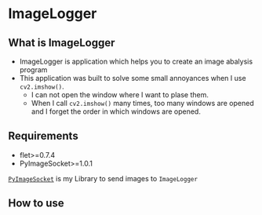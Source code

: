 # ImageLogger
## What is ImageLogger
* ImageLogger is application which helps you to create an image abalysis program
* This application was built to solve some small annoyances when I use `cv2.imshow()`.
    * I can not open the window where I want to plase them.
    * When I call `cv2.imshow()` many times, too many windows are opened and I forget the order in which windows are opened.

## Requirements
* flet>=0.7.4
* PyImageSocket>=1.0.1

[`PyImageSocket`](https://github.com/HaoriHakama/PyImageSocket) is my Library to send images to `ImageLogger`

## How to use